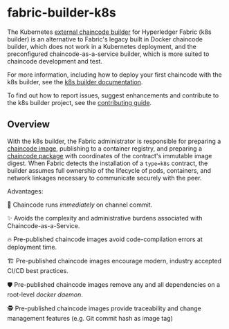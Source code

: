 # fabric-builder-k8s

The Kubernetes [external chaincode builder](https://hyperledger-fabric.readthedocs.io/en/latest/cc_launcher.html) for Hyperledger Fabric (k8s builder) is an alternative to Fabric's legacy built in Docker chaincode builder, which does not work in a Kubernetes deployment, and the preconfigured chaincode-as-a-service builder, which is more suited to chaincode development and test.

For more information, including how to deploy your first chaincode with the k8s builder, see the [k8s builder documentation](https://labs.hyperledger.org/fabric-builder-k8s/).

To find out how to report issues, suggest enhancements and contribute to the k8s builder project, see the [contributing guide](CONTRIBUTING.md).

## Overview

With the k8s builder, the Fabric administrator is responsible for preparing a [chaincode image](https://labs.hyperledger.org/fabric-builder-k8s/concepts/chaincode-image/), publishing to a container registry, and preparing a [chaincode package](https://labs.hyperledger.org/fabric-builder-k8s/concepts/chaincode-package/) with coordinates of the contract's immutable image digest.
When Fabric detects the installation of a `type=k8s` contract, the builder assumes full ownership of the lifecycle of pods, containers, and network linkages necessary to communicate securely with the peer.

Advantages:

🚀 Chaincode runs _immediately_ on channel commit.

✨ Avoids the complexity and administrative burdens associated with Chaincode-as-a-Service.

🔥 Pre-published chaincode images avoid code-compilation errors at deployment time.

🏗️ Pre-published chaincode images encourage modern, industry accepted CI/CD best practices.

🛡️ Pre-published chaincode images remove any and all dependencies on a root-level _docker daemon_.

🕵️ Pre-published chaincode images provide traceability and change management features (e.g. Git commit hash as image tag)
